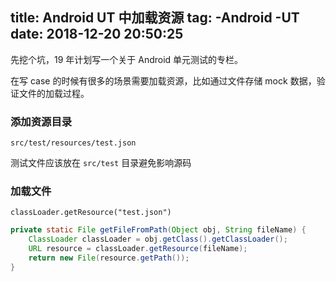 title: Android UT 中加载资源
tag: 
	-Android
	-UT
date: 2018-12-20 20:50:25
---

先挖个坑，19 年计划写一个关于 Android 单元测试的专栏。

在写 case 的时候有很多的场景需要加载资源，比如通过文件存储 mock 数据，验证文件的加载过程。

### 添加资源目录

`src/test/resources/test.json`

测试文件应该放在 `src/test` 目录避免影响源码

### 加载文件

`classLoader.getResource("test.json")`

``` java
private static File getFileFromPath(Object obj, String fileName) {
    ClassLoader classLoader = obj.getClass().getClassLoader();
    URL resource = classLoader.getResource(fileName);
    return new File(resource.getPath());
}
```